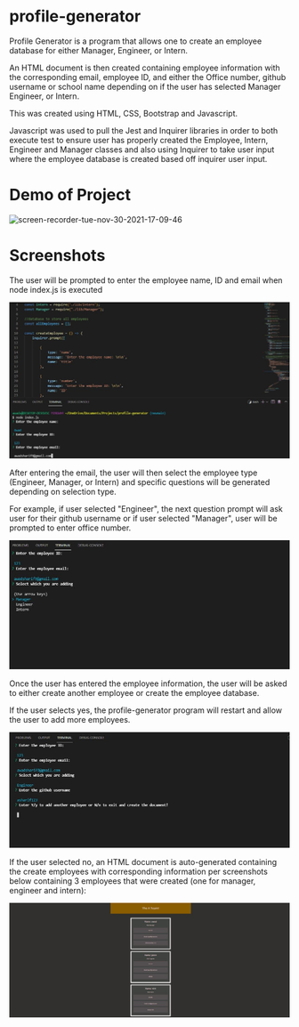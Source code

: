 # profile-generator

Profile Generator is a program that allows one to create an employee database for either Manager, Engineer, or Intern.

An HTML document is then created containing employee information with the corresponding email, employee ID, and either the Office number, github username or school name depending on if the user has selected Manager Engineer, or Intern.

This was created using HTML, CSS, Bootstrap and Javascript.

Javascript was used to pull the Jest and Inquirer libraries in order to both execute test to ensure user has properly created the Employee, Intern, Engineer and Manager classes and also using Inquirer to take user input where the employee database is created based off inquirer user input.

# Demo of Project

![screen-recorder-tue-nov-30-2021-17-09-46](./assets/images/screen-recorder-tue-nov-30-2021-17-09-46.gif)

# Screenshots

The user will be prompted to enter the employee name, ID and email when node index.js is executed

![alt-text](./assets/images/main-screen.JPG "main-page")

After entering the email, the user will then select the employee type (Engineer, Manager, or Intern) and specific questions will be generated depending on selection type.

For example, if user selected "Engineer", the next question prompt will ask user for their github username or if user selected "Manager", user will be prompted to enter office number.

![alt-text](./assets/images/main-screen-2.JPG "main-page-2")

Once the user has entered the employee information, the user will be asked to either create another employee or create the employee database.

If the user selects yes, the profile-generator program will restart and allow the user to add more employees.

![alt-text](./assets/images/main-screen-3.JPG "main-page-3")

If the user selected no, an HTML document is auto-generated containing the create employees with corresponding information per screenshots below containing 3 employees that were created (one for manager, engineer and intern):

![alt-text](./assets/images/main-screen-4.JPG "main-webpage-4")

